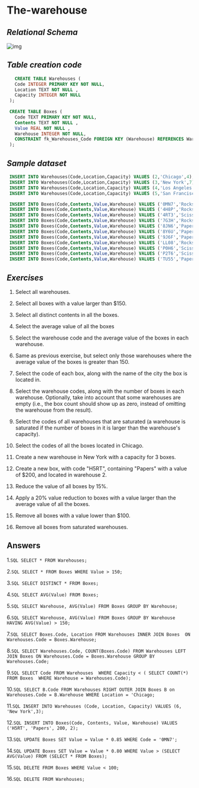 # The-warehouse

## *Relational Schema*
![img](https://upload.wikimedia.org/wikipedia/commons/4/47/Sql_warehouse.png)

## *Table creation code*
```SQL 
   CREATE TABLE Warehouses (
   Code INTEGER PRIMARY KEY NOT NULL,
   Location TEXT NOT NULL ,
   Capacity INTEGER NOT NULL 
 );
 
 CREATE TABLE Boxes (
   Code TEXT PRIMARY KEY NOT NULL,
   Contents TEXT NOT NULL ,
   Value REAL NOT NULL ,
   Warehouse INTEGER NOT NULL, 
   CONSTRAINT fk_Warehouses_Code FOREIGN KEY (Warehouse) REFERENCES Warehouses(Code)
 );
 ```
## *Sample dataset*
```SQL INSERT INTO Warehouses(Code,Location,Capacity) VALUES (1,'Chicago',3);
 INSERT INTO Warehouses(Code,Location,Capacity) VALUES (2,'Chicago',4);
 INSERT INTO Warehouses(Code,Location,Capacity) VALUES (3,'New York',7);
 INSERT INTO Warehouses(Code,Location,Capacity) VALUES (4,'Los Angeles',2);
 INSERT INTO Warehouses(Code,Location,Capacity) VALUES (5,'San Francisco',8);

 INSERT INTO Boxes(Code,Contents,Value,Warehouse) VALUES ('0MN7','Rocks',180,3);
 INSERT INTO Boxes(Code,Contents,Value,Warehouse) VALUES ('4H8P','Rocks',250,1);
 INSERT INTO Boxes(Code,Contents,Value,Warehouse) VALUES ('4RT3','Scissors',190,4);
 INSERT INTO Boxes(Code,Contents,Value,Warehouse) VALUES ('7G3H','Rocks',200,1);
 INSERT INTO Boxes(Code,Contents,Value,Warehouse) VALUES ('8JN6','Papers',75,1);
 INSERT INTO Boxes(Code,Contents,Value,Warehouse) VALUES ('8Y6U','Papers',50,3);
 INSERT INTO Boxes(Code,Contents,Value,Warehouse) VALUES ('9J6F','Papers',175,2);
 INSERT INTO Boxes(Code,Contents,Value,Warehouse) VALUES ('LL08','Rocks',140,4);
 INSERT INTO Boxes(Code,Contents,Value,Warehouse) VALUES ('P0H6','Scissors',125,1);
 INSERT INTO Boxes(Code,Contents,Value,Warehouse) VALUES ('P2T6','Scissors',150,2);
 INSERT INTO Boxes(Code,Contents,Value,Warehouse) VALUES ('TU55','Papers',90,5);
```

## *Exercises*
1. Select all warehouses.

2. Select all boxes with a value larger than $150.

3. Select all distinct contents in all the boxes.

4. Select the average value of all the boxes

5. Select the warehouse code and the average value of the boxes in each warehouse.

6. Same as previous exercise, but select only those warehouses where the average value of the boxes is greater than 150.

7. Select the code of each box, along with the name of the city the box is located in.

8. Select the warehouse codes, along with the number of boxes in each warehouse. Optionally, take into account that some warehouses are empty (i.e., the box count should show up as zero, instead of omitting the warehouse from the result).

9. Select the codes of all warehouses that are saturated (a warehouse is saturated if the number of boxes in it is larger than the warehouse's capacity).

10. Select the codes of all the boxes located in Chicago.

11. Create a new warehouse in New York with a capacity for 3 boxes.

12. Create a new box, with code "H5RT", containing "Papers" with a value of $200, and located in warehouse 2.

13. Reduce the value of all boxes by 15%.

14. Apply a 20% value reduction to boxes with a value larger than the average value of all the boxes.

15. Remove all boxes with a value lower than $100.

16. Remove all boxes from saturated warehouses.

## Answers

1.```SQL SELECT * FROM Warehouses;```

2.```SQL SELECT * FROM Boxes WHERE Value > 150;```

3.```SQL SELECT DISTINCT * FROM Boxes;```

4.```SQL SELECT AVG(Value) FROM Boxes;```

5.```SQL SELECT Warehouse, AVG(Value) FROM Boxes GROUP BY Warehouse;```

6.```SQL SELECT Warehouse, AVG(Value) FROM Boxes GROUP BY Warehouse HAVING AVG(Value) > 150;```

7.```SQL SELECT Boxes.Code, Location FROM Warehouses INNER JOIN Boxes  ON Warehouses.Code = Boxes.Warehouse;```

8.```SQL SELECT Warehouses.Code, COUNT(Boxes.Code) FROM Warehouses LEFT JOIN Boxes ON Warehouses.Code = Boxes.Warehouse GROUP BY Warehouses.Code;```

9.```SQL SELECT Code FROM Warehouses  WHERE Capacity < ( SELECT COUNT(*)  FROM Boxes  WHERE Warehouse = Warehouses.Code);```

10.```SQL SELECT B.Code FROM Warehouses RIGHT OUTER JOIN Boxes B on Warehouses.Code = B.Warehouse WHERE Location = 'Chicago;```

11.```SQL INSERT INTO Warehouses (Code, Location, Capacity) VALUES (6, 'New York',3);```

12.```SQL INSERT INTO Boxes(Code, Contents, Value, Warehouse) VALUES ('H5RT', 'Papers', 200, 2);```

13.```SQL UPDATE Boxes SET Value = Value * 0.85 WHERE Code = '0MN7';```

14.```SQL UPDATE Boxes SET Value = Value * 0.80 WHERE Value > (SELECT AVG(Value) FROM (SELECT * FROM Boxes);```

15.```SQL DELETE FROM Boxes WHERE Value < 100;```

16.```SQL DELETE FROM Warehouses;``` 
